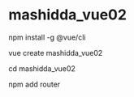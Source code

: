 # mashidda_vue02

npm install -g @vue/cli

vue create mashidda_vue02

cd mashidda_vue02

npm add router

